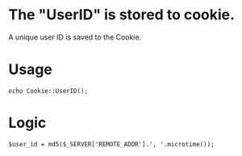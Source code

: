 The "UserID" is stored to cookie.
===

 A unique user ID is saved to the Cookie.

# Usage

```
echo Cookie::UserID();
```

# Logic

```
$user_id = md5($_SERVER['REMOTE_ADDR'].', '.microtime());
```
